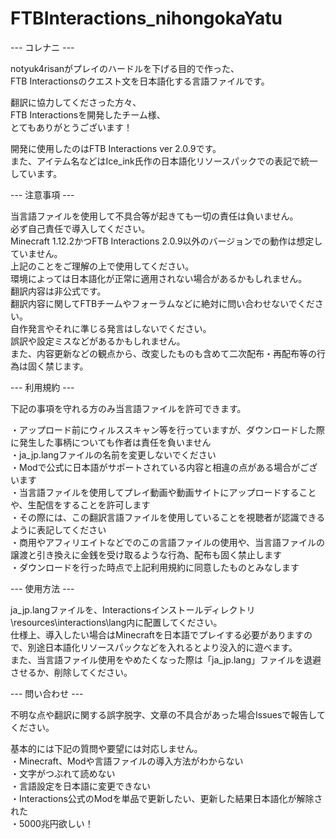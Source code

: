 # FTBInteractions_nihongokaYatu

--- コレナニ ---

notyuk4risanがプレイのハードルを下げる目的で作った、  
FTB Interactionsのクエスト文を日本語化する言語ファイルです。  

翻訳に協力してくださった方々、  
FTB Interactionsを開発したチーム様、  
とてもありがとうございます！  
  
開発に使用したのはFTB Interactions ver 2.0.9です。  
また、アイテム名などはIce_ink氏作の日本語化リソースパックでの表記で統一しています。  
 
 
 --- 注意事項 ---

当言語ファイルを使用して不具合等が起きても一切の責任は負いません。  
必ず自己責任で導入してください。  
Minecraft 1.12.2かつFTB Interactions 2.0.9以外のバージョンでの動作は想定していません。  
上記のことをご理解の上で使用してください。  
環境によっては日本語化が正常に適用されない場合があるかもしれません。    
翻訳内容は非公式です。  
翻訳内容に関してFTBチームやフォーラムなどに絶対に問い合わせないでください。  
自作発言やそれに準じる発言はしないでください。  
誤訳や設定ミスなどがあるかもしれません。  
また、内容更新などの観点から、改変したものも含めて二次配布・再配布等の行為は固く禁じます。  


--- 利用規約 ---
  
下記の事項を守れる方のみ当言語ファイルを許可できます。  
  
・アップロード前にウィルススキャン等を行っていますが、ダウンロードした際に発生した事柄についても作者は責任を負いません  
・ja_jp.langファイルの名前を変更しないでください  
・Modで公式に日本語がサポートされている内容と相違の点がある場合がございます  
・当言語ファイルを使用してプレイ動画や動画サイトにアップロードすることや、生配信をすることを許可します  
・その際には、この翻訳言語ファイルを使用していることを視聴者が認識できるように表記してください  
・商用やアフィリエイトなどでのこの言語ファイルの使用や、当言語ファイルの譲渡と引き換えに金銭を受け取るような行為、配布も固く禁止します  
・ダウンロードを行った時点で上記利用規約に同意したものとみなします  
  
  
--- 使用方法 ---  

ja_jp.langファイルを、Interactionsインストールディレクトリ\resources\interactions\lang内に配置してください。  
仕様上、導入したい場合はMinecraftを日本語でプレイする必要がありますので、別途日本語化リソースパックなどを入れるとより没入的に遊べます。  
また、当言語ファイル使用をやめたくなった際は「ja_jp.lang」ファイルを退避させるか、削除してください。  
  
  
--- 問い合わせ ---

不明な点や翻訳に関する誤字脱字、文章の不具合があった場合Issuesで報告してください。  

基本的には下記の質問や要望には対応しません。  
・Minecraft、Modや言語ファイルの導入方法がわからない  
・文字がつぶれて読めない  
・言語設定を日本語に変更できない  
・Interactions公式のModを単品で更新したい、更新した結果日本語化が解除された  
・5000兆円欲しい！
